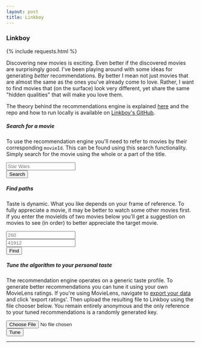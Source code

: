 ```yaml
---
layout: post
title: Linkboy
---
```


### Linkboy

{% include requests.html %}

Discovering new movies is exciting. Even better if the discovered movies are surprisingly good. I've been playing around with some ideas for generating _better_ recommendations.
By better I mean not just movies that are almost the same as the ones you've already come to love. Rather, I want to find movies that (on the surface) look very different, yet 
share the same "hidden qualities" that will make you love them.

The theory behind the recommendations engine is explained [here](https://github.com/manstegling/linkboy/blob/master/doc/DOCUMENTATION.md) and the repo and how to run
locally is available on [Linkboy's GitHub](https://github.com/manstegling/linkboy).


##### Search for a movie

To use the recommendation engine you'll need to refer to movies by their corresponding `movieId`. This can be found using this search functionality.
Simply search for the movie using the whole or a part of the title.

<div>
  <div class="row">
    <div class="col-md-12 col-lg-8">
      <input type="text" class="form-control" id="m0" placeholder="Star Wars">
    </div>
    <div class="col-md-2 col-lg-1">
	  <button type="submit" class="btn btn-primary" id="b0" onclick="postFindMovie()">Search</button>
	</div>
  </div>
</div>

<span id="searchResult"></span>

##### Find paths

Taste is dynamic. What you like depends on your frame of reference. To fully appreciate a movie, it may be better to watch some other movies first. If you enter the movieIds of two
movies below you'll get a suggestion on movies to see (in order) to better appreciate the target movie.


<div>
  <div class="row">
    <div class="col-md-12 col-lg-4">
      <input type="text" class="form-control" id="movieId1" placeholder="260">
    </div>
	<div class="col-md-12 col-lg-4">
      <input type="text" class="form-control" id="movieId2" placeholder="41912"><br>
	</div>
	<div class="col-md-4 col-lg-2">
	  <button type="submit" class="btn btn-primary" id="b1" onclick="postFindPath()">Find</button>
	</div>
  </div>
</div>

<span id="pathResult"></span>

##### Tune the algorithm to your personal taste

The recommendation engine operates on a generic taste profile. To generate better recommendations you can tune it using your own MovieLens ratings. If you're using MovieLens,
navigate to [export your data](https://movielens.org/profile/settings/import-export) and click 'export ratings'. Then upload the resulting file to Linkboy using the file chooser below. You remain entirely
anonymous and the only reference to your tuned recommendations is a randomly generated key.

<div>
  <form onsubmit="return postRatings(this)">
    <div class="row">
      <div class="col-md-12 col-lg-8">
        <input class="form-control" type="file" id="f1">
      </div>
      <div class="col-md-2 col-lg-1">
        <button type="submit" class="btn btn-primary" id="b2">Tune</button>
      </div>
    </div>
  </form>
</div>


<hr class="hr" />

<span id="randomKey"></span>
